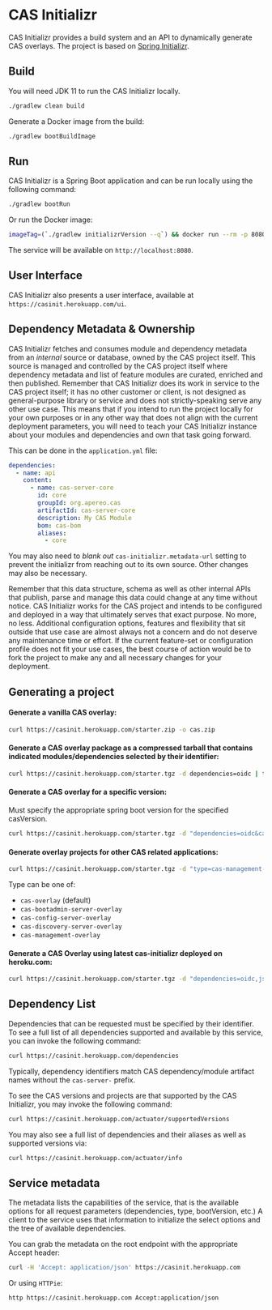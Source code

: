 # CAS Initializr

CAS Initializr provides a build system and an API to dynamically generate 
CAS overlays. The project is based on [Spring Initializr](https://github.com/spring-io/initializr).

## Build

You will need JDK 11 to run the CAS Initializr locally.

```bash
./gradlew clean build
```                  

Generate a Docker image from the build:

```bash
./gradlew bootBuildImage
```

## Run

CAS Initializr is a Spring Boot application and can be run locally using the following command:

```bash
./gradlew bootRun
```

Or run the Docker image:

```bash  
imageTag=(`./gradlew initializrVersion --q`) && docker run --rm -p 8080:8080 -t apereo/cas-initializr:$imageTag 
```

The service will be available on `http://localhost:8080`.

## User Interface

CAS Initializr also presents a user interface, available at `https://casinit.herokuapp.com/ui`.

## Dependency Metadata & Ownership

CAS Initializr fetches and consumes module and dependency metadata from an *internal* source or database, owned by the CAS project itself. 
This source is managed and controlled by the CAS project itself where dependency metadata and list of feature modules are curated, enriched 
and then published. Remember that CAS Initializr does its work in service to the CAS project itself; it has no other customer or 
client, is not designed as general-purpose library or service and does not strictly-speaking serve any other use case. This means that 
if you intend to run the project locally for your own purposes or in any other way that does not align with the current deployment parameters, 
you will need to teach your CAS Initializr instance about your modules and dependencies and own that task going forward. 

This can be done in the `application.yml` file:

```yaml
dependencies:
  - name: api
    content:
      - name: cas-server-core
        id: core
        groupId: org.apereo.cas
        artifactId: cas-server-core
        description: My CAS Module
        bom: cas-bom
        aliases:
          - core
```

You may also need to *blank out* `cas-initializr.metadata-url` setting to prevent the initializr from reaching out to its own source. Other changes may also be necessary.

Remember that this data structure, schema as well as other internal APIs that publish, parse and manage this data could change at any time without notice. 
CAS Initializr works for the CAS project and intends to be configured and deployed in a way that ultimately serves that exact purpose. No more, no less. Additional
configuration options, features and flexibility that sit outside that use case are almost always not a concern and do not deserve any maintenance time or effort. If the current feature-set or configuration profile does not fit your use cases, the best course of action would be to fork the project to make any and all necessary changes for your deployment.

## Generating a project

#### Generate a vanilla CAS overlay:

```bash
curl https://casinit.herokuapp.com/starter.zip -o cas.zip
```

#### Generate a CAS overlay package as a compressed tarball that contains indicated modules/dependencies selected by their identifier:

```bash
curl https://casinit.herokuapp.com/starter.tgz -d dependencies=oidc | tar -xzvf -
```

#### Generate a CAS overlay for a specific version:

Must specify the appropriate spring boot version for the specified casVersion.

```bash
curl https://casinit.herokuapp.com/starter.tgz -d "dependencies=oidc&casVersion=6.3.3&bootVersion=2.3.7.RELEASE" | tar  -xzvf -
```

#### Generate overlay projects for other CAS related applications:

```bash
curl https://casinit.herokuapp.com/starter.tgz -d "type=cas-management-overlay" | tar  -xzvf -
```
Type can be one of:
  - `cas-overlay` (default)
  - `cas-bootadmin-server-overlay` 
  - `cas-config-server-overlay`
  - `cas-discovery-server-overlay`
  - `cas-management-overlay`

#### Generate a CAS Overlay using latest cas-initializr deployed on heroku.com:

```bash
curl https://casinit.herokuapp.com/starter.tgz -d "dependencies=oidc,jsonsvc" | tar  -xzvf -
```

## Dependency List

Dependencies that can be requested must be specified by their identifier. To see a full list of
all dependencies supported and available by this service, you can invoke the following command:

```bash
curl https://casinit.herokuapp.com/dependencies
```

Typically, dependency identifiers match CAS dependency/module artifact names without the `cas-server-` prefix.

To see the CAS versions and projects are that supported by the CAS Initializr, you may invoke the following command:

```bash
curl https://casinit.herokuapp.com/actuator/supportedVersions
```

You may also see a full list of dependencies and their aliases as well as supported versions via:

```bash
curl https://casinit.herokuapp.com/actuator/info
```

## Service metadata

The metadata lists the capabilities of the service, 
that is the available options for all request parameters 
(dependencies, type, bootVersion, etc.) A client to the service 
uses that information to initialize the select options and the tree of available dependencies.

You can grab the metadata on the root endpoint with the appropriate Accept header:

```bash
curl -H 'Accept: application/json' https://casinit.herokuapp.com
```     

Or using `HTTPie`:

```bash
http https://casinit.herokuapp.com Accept:application/json
```

